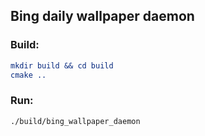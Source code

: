 ## Bing daily wallpaper daemon

### Build:
``` cmake
mkdir build && cd build
cmake ..
```

### Run:
```
./build/bing_wallpaper_daemon
```
